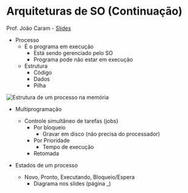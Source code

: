 Arquiteturas de SO (Continuação)
===

Prof. João Caram - [Slides](http://webdav.sistemas.pucminas.br:8080/webdav/sistemas/sga/20152/954543_SO_Aula3_Processos_Conceitos.pdf)

- Processo
	- É o programa em execução
		- Está sendo gerenciado pelo SO
		- Programa pode não estar em execução
	- Estrutura
		- Código
		- Dados
		- Pilha
		
![Estrutura de um processo na memória](http://www.read.cs.ucla.edu/111/_media/2006spring/notes/scribe-note2.jpg)

- Multiprogramação
	- Controle simultâneo de tarefas (jobs)
		- Por bloqueio
			- Gravar em disco (não precisa do processador)
		- Por Prioridade
			- Tempo de execução
		- Retomada
		
- Estados de um processo
	- Novo, Pronto, Executando, Bloqueio/Espera
		- Diagrama nos slides (página _)